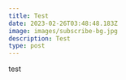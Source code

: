 ```yaml
---
title: Test
date: 2023-02-26T03:48:48.183Z
image: images/subscribe-bg.jpg
description: Test
type: post
---
```

t﻿est